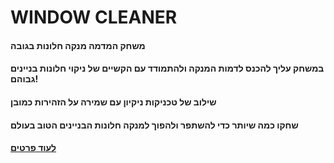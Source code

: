 # WINDOW CLEANER
#### משחק המדמה מנקה חלונות בגובה
#### במשחק עליך להכנס לדמות המנקה ולהתמודד עם הקשיים של ניקוי חלונות בניינים גבוהם!
#### שילוב של טכניקות ניקיון עם שמירה על הזהירות כמובן
#### שחקו כמה שיותר כדי להשתפר ולהפוך למנקה חלונות הבניינים הטוב בעולם
#### [לעוד פרטים](https://github.com/GameDev-Tommy-Bar/window-cleaner/blob/main/elements.md)

